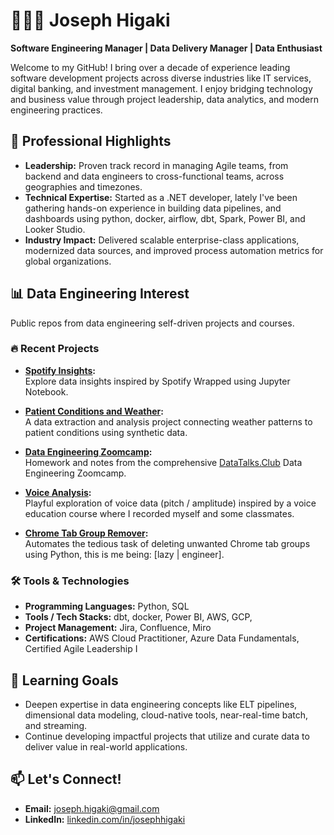 # 👨🏾‍💻 Joseph Higaki

**Software Engineering Manager | Data Delivery Manager | Data Enthusiast**

Welcome to my GitHub! I bring over a decade of experience leading software development projects across diverse industries like IT services, digital banking, and investment management. I enjoy bridging technology and business value through project leadership, data analytics, and modern engineering practices. 

## 🚀 Professional Highlights

- **Leadership:** Proven track record in managing Agile teams, from backend and data engineers to cross-functional teams, across geographies and timezones.  
- **Technical Expertise:** Started as a .NET developer, lately I've been gathering hands-on experience in building data pipelines, and dashboards using python, docker, airflow, dbt, Spark, Power BI, and Looker Studio.
- **Industry Impact:** Delivered scalable enterprise-class applications, modernized data sources, and improved process automation metrics for global organizations.  

## 📊 Data Engineering Interest

Public repos from data engineering self-driven projects and courses.

### 🔥 Recent Projects
- **[Spotify Insights](https://github.com/yourusername/spotify_insights):**  
  Explore data insights inspired by Spotify Wrapped using Jupyter Notebook.

- **[Patient Conditions and Weather](https://github.com/yourusername/patient_conditions_weather):**  
  A data extraction and analysis project connecting weather patterns to patient conditions using synthetic data.

- **[Data Engineering Zoomcamp](https://github.com/yourusername/datadata-engineering-zoomcamp):**  
  Homework and notes from the comprehensive [DataTalks.Club](https://datatalks.club/) Data Engineering Zoomcamp.

- **[Voice Analysis](https://github.com/yourusername/voice-analysis):**  
  Playful exploration of voice data (pitch / amplitude) inspired by a voice education course where I recorded myself and some classmates.
  
- **[Chrome Tab Group Remover](https://github.com/yourusername/chrome-tab-group-remover):**  
  Automates the tedious task of deleting unwanted Chrome tab groups using Python, this is me being: [lazy | engineer].



### 🛠 Tools & Technologies

- **Programming Languages:** Python, SQL
- **Tools / Tech Stacks:** dbt, docker, Power BI, AWS, GCP, 
- **Project Management:** Jira, Confluence, Miro  
- **Certifications:** AWS Cloud Practitioner, Azure Data Fundamentals, Certified Agile Leadership I  

## 🌱 Learning Goals
- Deepen expertise in data engineering concepts like ELT pipelines, dimensional data modeling, cloud-native tools, near-real-time batch, and streaming.  
- Continue developing impactful projects that utilize and curate data to deliver value in real-world applications.

## 📫 Let's Connect!
- **Email:** joseph.higaki@gmail.com  
- **LinkedIn:** [linkedin.com/in/josephhigaki](https://www.linkedin.com/in/josephhigaki/) 

